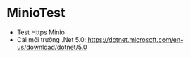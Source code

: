 # MinioTest
- Test Https Minio
- Cài môi trường .Net 5.0: https://dotnet.microsoft.com/en-us/download/dotnet/5.0
